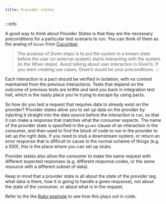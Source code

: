 ```yaml
---
title: Provider states
---
```


:::info

A good way to think about Provider States is that they are the necessary preconditions for a particular test scenario to run. You can think of them as the analog of `Given` from [Cucumber](https://cucumber.io/docs/gherkin/reference/#given).

> The purpose of Given steps is to put the system in a known state before the user (or external system) starts interacting with the system (in the When steps). Avoid talking about user interaction in Given’s. If you were creating use cases, Given’s would be your preconditions.
:::

Each interaction in a pact should be verified in isolation, with no context maintained from the previous interactions. Tests that depend on the outcome of previous tests are brittle and land you back in integration test hell, which is the nasty place you're trying to escape by using pacts.

So how do you test a request that requires data to already exist on the provider? Provider states allow you to set up data on the provider by injecting it straight into the data source before the interaction is run, so that it can make a response that matches what the consumer expects. The name of the provider state is specified in the `given` clause of an interaction in the consumer, and then used to find the block of code to run in the provider to set up the right data. If you need to stub a downstream system, or return an error response that is difficult to cause in the normal scheme of things \(e.g. a 500\), this is the place where you can set up stubs.

Provider states also allow the consumer to make the same request with different expected responses \(e.g. different response codes, or the same resource with a different subset of data\).

Keep in mind that a provider state is all about the state of the _provider_ \(eg. what data is there, how it is going to handle a given response\), not about the state of the consumer, or about what is in the request.

Refer to the the [Ruby example](../implementation_guides/ruby/provider_states.md) to see how this plays out in code.

